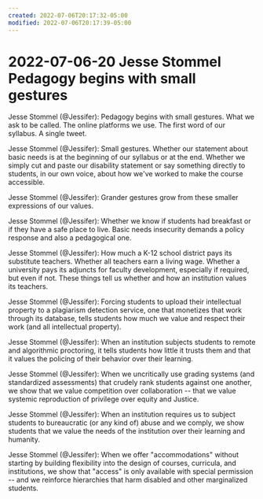 ```yaml
---
created: 2022-07-06T20:17:32-05:00
modified: 2022-07-06T20:17:39-05:00
---
```


# 2022-07-06-20 Jesse Stommel Pedagogy begins with small gestures

Jesse Stommel (@Jessifer): Pedagogy begins with small gestures. What we ask to be called. The online platforms we use. The first word of our syllabus. A single tweet.

Jesse Stommel (@Jessifer): Small gestures. Whether our statement about basic needs is at the beginning of our syllabus or at the end. Whether we simply cut and paste our disability statement or say something directly to students, in our own voice, about how we've worked to make the course accessible.

Jesse Stommel (@Jessifer): Grander gestures grow from these smaller expressions of our values.

Jesse Stommel (@Jessifer): Whether we know if students had breakfast or if they have a safe place to live. Basic needs insecurity demands a policy response and also a pedagogical one.

Jesse Stommel (@Jessifer): How much a K-12 school district pays its substitute teachers. Whether all teachers earn a living wage. Whether a university pays its adjuncts for faculty development, especially if required, but even if not. These things tell us whether and how an institution values its teachers.

Jesse Stommel (@Jessifer): Forcing students to upload their intellectual property to a plagiarism detection service, one that monetizes that work through its database, tells students how much we value and respect their work (and all intellectual property).

Jesse Stommel (@Jessifer): When an institution subjects students to remote and algorithmic proctoring, it tells students how little it trusts them and that it values the policing of their behavior over their learning.

Jesse Stommel (@Jessifer): When we uncritically use grading systems (and standardized assessments) that crudely rank students against one another, we show that we value competition over collaboration -- that we value systemic reproduction of privilege over equity and Justice.

Jesse Stommel (@Jessifer): When an institution requires us to subject students to bureaucratic (or any kind of) abuse and we comply, we show students that we value the needs of the institution over their learning and humanity.

Jesse Stommel (@Jessifer): When we offer "accommodations" without starting by building flexibility into the design of courses, curricula, and institutions, we show that "access" is only available with special permission -- and we reinforce hierarchies that harm disabled and other marginalized students.
